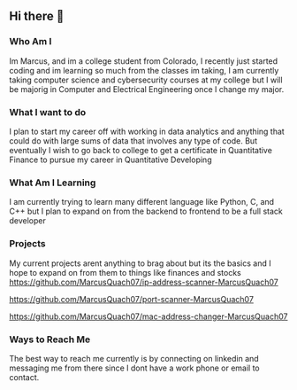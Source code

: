 ## Hi there 👋

### Who Am I
Im Marcus, and im a college student from Colorado, I recently just started coding and im learning so much from the classes im taking, I am currently taking computer science and cybersecurity courses at my college but I will be majorig in Computer and Electrical Engineering once I change my major.

### What I want to do
I plan to start my career off with working in data analytics and anything that could do with large sums of data that involves any type of code. But eventually I wish to go back to college to get a certificate in Quantitative Finance to pursue my career in Quantitative Developing

### What Am I Learning
I am currently trying to learn many different language like Python, C, and C++ but I plan to expand on from the backend to frontend to be a full stack developer

### Projects
My current projects arent anything to brag about but its the basics and I hope to expand on from them to things like finances and stocks
https://github.com/MarcusQuach07/ip-address-scanner-MarcusQuach07

https://github.com/MarcusQuach07/port-scanner-MarcusQuach07

https://github.com/MarcusQuach07/mac-address-changer-MarcusQuach07

### Ways to Reach Me
The best way to reach me currently is by connecting on linkedin and messaging me from there since I dont have a work phone or email to contact.
